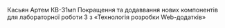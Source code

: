 Касьян Артем КВ-31мп
Покращення та додаввання нових компонентів для лабораторної роботи 3 з «Технологія розробки Web-додатків»
